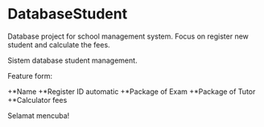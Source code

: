 # DatabaseStudent
Database project for school management system. Focus on register new student and calculate the fees.

Sistem database student management.

Feature form: 

+*Name
+*Register ID automatic
+*Package of Exam
+*Package of Tutor
+*Calculator fees

Selamat mencuba! 
